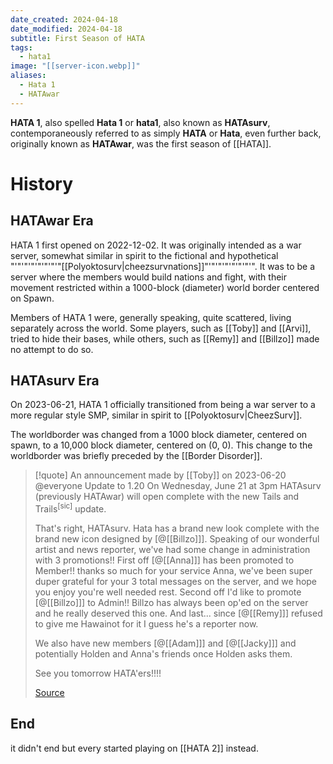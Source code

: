 ```yaml
---
date_created: 2024-04-18
date_modified: 2024-04-18
subtitle: First Season of HATA
tags:
  - hata1
image: "[[server-icon.webp]]"
aliases:
  - Hata 1
  - HATAwar
---
```

**HATA 1**, also spelled **Hata 1** or **hata1**, also known as **HATAsurv**, contemporaneously referred to as simply **HATA** or **Hata**, even further back, originally known as **HATAwar**, was the first season of [[HATA]].

# History

## HATAwar Era

HATA 1 first opened on 2022-12-02. It was originally intended as a war server, somewhat similar in spirit to the fictional and hypothetical "'"'"'"'"'"'"'"[[Polyoktosurv|cheezsurvnations]]"'"'"'"'"'"'"'". It was to be a server where the members would build nations and fight, with their movement restricted within a 1000-block (diameter) world border centered on Spawn.

Members of HATA 1 were, generally speaking, quite scattered, living separately across the world. Some players, such as [[Toby]] and [[Arvi]], tried to hide their bases, while others, such as [[Remy]] and [[Billzo]] made no attempt to do so.

## HATAsurv Era

On 2023-06-21, HATA 1 officially transitioned from being a war server to a more regular style SMP, similar in spirit to [[Polyoktosurv|CheezSurv]].

The worldborder was changed from a 1000 block diameter, centered on spawn, to a 10,000 block diameter, centered on (0, 0). This change to the worldborder was briefly preceded by the [[Border Disorder]].

>[!quote] An announcement made by [[Toby]] on 2023-06-20
> @everyone
> Update to 1.20
> On Wednesday, June 21 at 3pm HATAsurv (previously HATAwar) will open complete with the new Tails and Trails<sup>[sic]</sup> update. 
> 
> That's right, HATAsurv. Hata has a brand new look complete with the brand new icon designed by \[@[[Billzo]]\]. 
> Speaking of our wonderful artist and news reporter, we've had some change in administration with 3 promotions!! First off \[@[[Anna]]\] has been promoted to Member!! thanks so much for your service Anna, we've been super duper grateful for your 3 total messages on the server, and we hope you enjoy you're well needed rest. Second off I'd like to promote \[@[[Billzo]]\] to Admin!! Billzo has always been op'ed on the server and he really deserved this one. And last... since \[@[[Remy]]\] refused to give me Hawainot for it I guess he's a reporter now.
> 
> We also have new members \[@[[Adam]]\] and \[@[[Jacky]]\] and potentially Holden and Anna's friends once Holden asks them. 
> 
> See you tomorrow HATA'ers!!!!
> 
> [Source](https://discord.com/channels/1046302463143194709/1046303010197864448/1120925688426418326)

## End

it didn't end but every started playing on [[HATA 2]] instead.